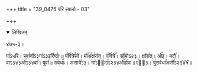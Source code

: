 +++
title = "39_0475 परि स्वानो - 03"

+++
<details open><summary>लिखितम्</summary>

४७५-३।

पा꣣ऽ५रि। स्वा꣯नो꣤ऽ३गा꣢ऽ३इरि꣤ष्ठाः꣥॥ प꣢वि꣡त्रे꣢꣯सो꣡। मो꣢꣯अ꣣क्ष꣢रा꣡त्। प꣢वि꣡त्रे꣢꣯। सो꣡मोऽ२३। क्षा꣤रा꣥त्। ओ꣡इ। मदौ꣢। वाऽ३४३ओ꣢ऽ३४वा꣥। षुवा꣤॥ स꣢र्वधाः꣡꣯। असाये꣢ऽ३। मा꣡ऽ२᳐दा꣣ऽ२३४औ꣥꣯हो꣯वा॥ ए꣢ऽ᳐३। षु꣢सर्वधा꣡꣯असी꣣ऽ२३꣡४꣡५꣡॥
</details>
